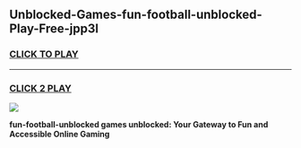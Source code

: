
## Unblocked-Games-fun-football-unblocked-Play-Free-jpp3l
<h3>
<a href="https://premium76.site?title=fun-football-unblocked&ref=21A">CLICK TO PLAY</a></h3>
<hr>

<h3>
<a href="https://premium76.site?title=fun-football-unblocked&ref=21A">CLICK 2 PLAY</a>
  
</h3>

<a href="https://premium76.site?title=fun-football-unblocked&ref=21A"><img src="https://clearcache.store/games.png"></a>


**fun-football-unblocked games unblocked: Your Gateway to Fun and Accessible Online Gaming**
